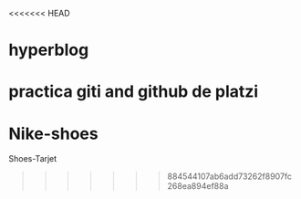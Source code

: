 <<<<<<< HEAD
# hyperblog
practica giti and github de platzi
=======
# Nike-shoes
Shoes-Tarjet
>>>>>>> 884544107ab6add73262f8907fc268ea894ef88a
